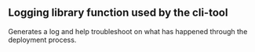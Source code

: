 ## Logging library function used by the cli-tool

Generates a log and help troubleshoot on what has happened through the deployment process.
